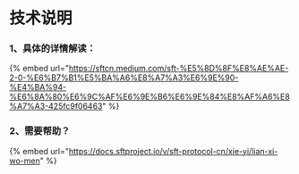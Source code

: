 # 技术说明

### 1、具体的详情解读：

{% embed url="https://sftcn.medium.com/sft-%E5%8D%8F%E8%AE%AE-2-0-%E6%B7%B1%E5%BA%A6%E8%A7%A3%E6%9E%90-%E4%BA%94-%E6%8A%80%E6%9C%AF%E6%9E%B6%E6%9E%84%E8%AF%A6%E8%A7%A3-425fc9f06463" %}

### 2、需要帮助？

{% embed url="https://docs.sftproject.io/v/sft-protocol-cn/xie-yi/lian-xi-wo-men" %}

